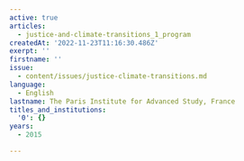 ```yaml
---
active: true
articles:
  - justice-and-climate-transitions_1_program
createdAt: '2022-11-23T11:16:30.486Z'
exerpt: ''
firstname: ''
issue:
  - content/issues/justice-climate-transitions.md
language:
  - English
lastname: The Paris Institute for Advanced Study, France
titles_and_institutions:
  '0': {}
years:
  - 2015

---
```


